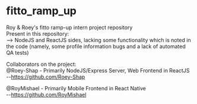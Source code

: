 # fitto_ramp_up
Roy & Roey's fitto ramp-up intern project repository\
Present in this repository:\
--> NodeJS and ReactJS sides, lacking some functionality which is noted in the code (namely, some profile information bugs and a lack of automated QA tests)

Collaborators on the project:\
@Roey-Shap - Primarily NodeJS/Express Server, Web Frontend in ReactJS \
--https://github.com/Roey-Shap 
  
@RoyMishael - Primarily Mobile Frontend in React Native\
--https://github.com/RoyMishael
  
